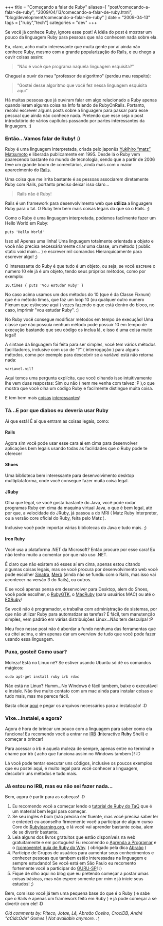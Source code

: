 +++
title = "Começando a falar de Ruby"
aliases=[
  "post/comecando-a-falar-de-ruby",
  "2009/04/13/comecando-a-falar-de-ruby.html",
  "blog/development/comecando-a-falar-de-ruby"
]
date = "2009-04-13"
tags = ["ruby","tech"]
categories = "dev"
+++

Se você já conhece Ruby, ignore esse post! A idéia do post é mostrar
um pouco da linguagem Ruby para pessoas que não conhecem nada sobre
ela.

Eu, claro, acho muito interessante que muita gente por aí ainda não
conhece Ruby, mesmo com a grande popularização do Rails, e eu chego a
ouvir coisas assim:

> "Não é você que programa naquela linguagem esquisita?"

Cheguei a ouvir do meu "professor de algoritmo" (perdeu meu respeito):

> "Gostei desse algoritmo que você fez nessa linguagem esquisita aqui"

Há muitas pessoas que já ouviram falar em algo relacionado a Ruby
apenas quando leram alguma coisa na Info falando de
RubyOnRails. Portanto, resolvi escrever alguns posts sobre a linguagem
para passar para esse pessoal que ainda não conhece nada. Pretendo que
esse seja o post introdutório de vários capítulos passando por partes
interessantes da linguagem. :)

### Então...Vamos falar de Ruby! :)

Ruby é uma linguagem interpretada, criada pelo japonês
[Yukihiro “matz” Matsumoto](http://www.rubyist.net/%7Ematz/ "") e
liberada publicamente em 1995. Desde lá o Ruby vem aparecendo bastante
no mundo de tecnologia, sendo que a partir de 2006 teve um grande boom
de comentários, ainda mais com o maior aparecimento do
[Rails](http://rubyonrails.org/ "RubyOnRails").

Uma coisa que me irrita bastante é as pessoas associarem diretamente
Ruby com Rails, portanto preciso deixar isso claro...

> Rails não é Ruby!

Rails é um framework para desenvolvimento web que **utiliza** a
linguagem Ruby para o tal. O Ruby tem bem mais coisas legais do que
só o Rails. ;)

Como o Ruby é uma linguagem interpretada, podemos facilmente fazer um Hello World em Ruby:

    puts 'Hello World'

Isso aí! Apenas uma linha! Uma linguagem totalmente orientada a objeto
e você não precisa necessáriamente criar uma classe, um método (
public static void main... ) e escrever mil comandos Hierarquicamente
para escrever algo! ;)

O interessante do Ruby é que tudo é um objeto, ou seja, se você escreve o numero 10 ele já é um objeto, tendo seus próprios métodos, como por exemplo:

    10.times { puts 'Vou estudar Ruby' }

No caso acima usamos um dos métodos do 10 (que é da Classe Fixnum)
que é o método times, que faz um loop 10 (ou qualquer outro numero
Fixnum que estivesse aqui ) vezes fazendo o que está dentro do bloco,
no caso, imprimir "vou estudar Ruby". :)

No Ruby você consegue modificar métodos em tempo de execução! Uma
classe que não possuía nenhum método pode possuir 10 em tempo de
execução bastando que seu código os inclua lá, e isso é uma coisa
muito legal!

A sintaxe da linguagem foi feita para ser simples, você tem vários
métodos facilitadores, inclusive com uso de "?" ( interrogação ) para
alguns métodos, como por exemplo para descobrir se a variável está não
retorna nada:

    variavel.nil?

Aqui temos uma pergunta explícita, que você olhando isso
intuitivamente lhe vem duas respostas: Sim ou não ( nem me venha com
talvez :P ),o que mostra que você olha um código Ruby e facilmente
distingue muita coisa.

E tem bem mais [coisas](http://www.ruby-lang.org/pt/sobre-o-ruby/)
[interessantes](http://pt.wikipedia.org/wiki/Ruby_(linguagem_de_programa%C3%A7%C3%A3o)
"Artigo sobre Ruby na Wikipedia")!

### Tá...E por que diabos eu deveria usar Ruby

Aí que está! É aí que entram as coisas legais, como:

#### Rails

Agora sim você pode usar esse cara aí em cima para desenvolver
aplicações bem legais usando todas as facilidades que o Ruby pode te
oferecer

#### Shoes

Uma biblioteca bem interessante para desenvolvimento desktop
multiplataforma, onde você consegue fazer muita coisa legal.

#### JRuby

Olha que legal, se você gosta bastante do Java, você pode rodar
programas Ruby em cima da maquina virtual Java, o que é bem legal, até
por que, a velocidade do JRuby, já passou a do MRI ( Matz Ruby
Interpreter, ou a versão core oficial do Ruby, feita pelo Matz ).

Inclusive você pode importar várias bibliotecas do Java e tudo
mais. ;)

#### Iron Ruby

Você usa a plataforma .NET da Microsoft? Então procure por esse cara!
Eu não tenho muito a comentar por que não uso .NET.

É claro que não existem só esses aí em cima, apenas estou citando
algumas coisas legais, mas se você procura por desenvolvimento web
você pode escolher [Sinatra](http://www.sinatrarb.com/ "Sinatra"),
[Merb](http://merbivore.com/ "Merb Official Home Page") (ainda não se
fundiu com o Rails, mas isso vai acontecer na versão 3 do Rails), ou
outros.

E se você apenas pensa em desenvolver para Desktop, alem do Shoes,
você pode escolher, o [RubyGTK](http://www.rubyist.net/~slagell/gtk/),
o [MacRuby](http://www.macruby.org/ "MacRuby") (para
usuários MAC) ou até o
[FXRuby](http://www.fxruby.org/ "FXRuby Official Page")!

Se você não é programador, e trabalha com administração de sistemas,
por que não utilizar Ruby para automatizar as tarefas? É fácil, tem
manutenção simples, vem padrão em várias distribuições Linux...Não tem
desculpa! :P

Meu foco nesse post não é abordar a fundo nenhuma das ferramentas que
eu citei acima, e sim apenas dar um overview de tudo que você pode
fazer usando essa linguagem.

### Puxa, gostei! Como usar?

Moleza! Está no Linux né? Se estiver usando Ubuntu só dê os comandos mágicos:

    sudo apt-get install ruby irb rdoc

Não está no Linux? Humm...No Windows é fácil tambem, baixe o
executável e instale. Não tive muito contato com um mac ainda para
instalar coisas e tudo mais, mas me parece fácil.

Basta clicar [aqui](http://www.ruby-lang.org/pt/downloads/) e pegar os
arquivos necessários para a instalação! :D

### Vixe...Instalei, e agora?

Agora é hora de brincar um pouco com a linguagem para saber como ela
funciona! Eu recomendo você a entrar no
[IRB](http://en.wikipedia.org/wiki/Interactive_Ruby_Shell "Interactive
Ruby Shell at Wikipedia") (**I**nteractive **R**u**b**y Shell) e
começar a brincar!

Para acessar o irb é aquela moleza de sempre, apenas entre no terminal
e chame por irb ( acho que funciona assim no Windows tambem )! :D

Lá você pode tentar executar uns códigos, inclusive os poucos exemplos
que eu postei aqui, é muito legal para você conhecer a linguagem,
descobrir uns métodos e tudo mais.

### Já estou no IRB, mas eu não sei fazer nada...

Bem, agora é partir para as cabeças! :D

1. Eu recomendo você a começar lendo o [tutorial de Ruby do TaQ](http://eustaquiorangel.com/downloads/tutorialruby.pdf "Tutorial de Ruby do TaQ") que é um material bem legal para começar.
2. Se seu ingles é bom (não precisa ser fluente, mas você precisa saber ler e enteder) eu aconselho firmemente você a participar de algum curso Core do [Rubylearning.org](http://rubylearning.org/class/ "Rubylearning.org"), e lá você vai aprender bastante coisa, alem de se divertir bastante.
3. Leia alguns dos livros gratuitos que estão disponíveis na web gratuitamente e em português! Eu recomendo o [Aprenda a Programar](http://aprendaaprogramar.rubyonrails.pro.br/ "Aprenda a programar traduzido pela comunidade") e o [(comovente) guia de Ruby do Why](http://why.nomedojogo.com/ "O (comovente) guia de Ruby do Why traduzido pela comunidade"). ( obrigado pela dica [Abraão](http://blog.abrcoelho.net/ "Blog do Abraão") )
4. Participe de Grupos de usuários para aumentar seus conhecimentos e conhecer pessoas que tambem estão interessadas na linguagem e sempre estudando! Se você está em São Paulo eu recomento fortemente você a participar do [GURU-SP](http://guru-sp.org "Grupo de usuários Ruby de São Paulo")! :)
5. Fique de olho aqui no blog que eu pretendo começar a postar umas coisas básicas, mas não espere somente por mim e já inicie seus estudos! ;)

Bem, com isso você já tem uma pequena base do que é o Ruby ( e sabe
que o Rails é apenas um framework feito em Ruby ) e já pode começar a
se divertir com ele! :D



_Old comments by: Piteco, Jotae, Lê, Abraão Coelho, CrociDB, André "aCidcOde" Gomes | Not available anymore. :(_
